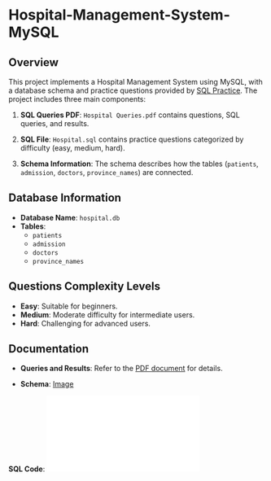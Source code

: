 # Hospital-Management-System-MySQL

## Overview

This project implements a Hospital Management System using MySQL, with a database schema and practice questions provided by [SQL Practice](https://www.sql-practice.com/). The project includes three main components:

1. **SQL Queries PDF**: `Hospital Queries.pdf` contains questions, SQL queries, and results.

2. **SQL File**: `Hospital.sql` contains practice questions categorized by difficulty (easy, medium, hard).

3. **Schema Information**: The schema describes how the tables (`patients`, `admission`, `doctors`, `province_names`) are connected.

## Database Information

- **Database Name**: `hospital.db`
- **Tables**:
  - `patients`
  - `admission`
  - `doctors`
  - `province_names`

## Questions Complexity Levels

  - **Easy**: Suitable for beginners.
  - **Medium**: Moderate difficulty for intermediate users.
  - **Hard**: Challenging for advanced users.

## Documentation

- **Queries and Results**: Refer to the [PDF document](Hospital%20Queries.pdf) for details.

- **Schema**: [Image](Schema.png)


**SQL Code**: ![SQL](Hospital.sql)
